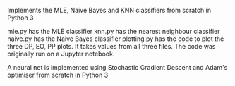 Implements the MLE, Naive Bayes and KNN classifiers from scratch in Python 3


mle.py has the MLE classifier
knn.py has the nearest neighbour classifier
naive.py has the Naive Bayes classifier
plotting.py has the code to plot the three DP, EO, PP plots. It takes values from all three files. The code was originally run on a Jupyter notebook. 

A neural net is implemented using Stochastic Gradient Descent and Adam's optimiser from scratch in Python 3